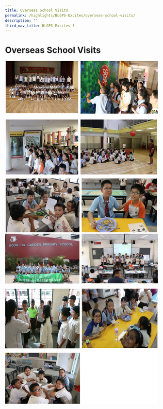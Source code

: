 ```yaml
---
title: Overseas School Visits
permalink: /highlights/BLGPS-Excites/overseas-school-visits/
description: ""
third_nav_title: BLGPS Excites !
---
```

# Overseas School Visits

![](/images/overseas-school.png)
![](/images/overseas-school%202.png)